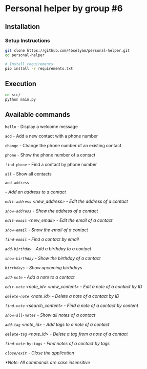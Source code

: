 # Personal helper by group #6


## Installation
### Setup Instructions

```bash
git clone https://github.com/4bselyam/personal-helper.git
cd personal-helper

# Install requirements
pip install -r requirements.txt
```

## Execution

```bash
cd src/
python main.py
```

## Available commands

`hello` - Display a welcome message

`add` <name> <phone> - Add a new contact with a phone number

`change` <name> <phone> - Change the phone number of an existing contact

`phone` <name> - Show the phone number of a contact

`find-phone` <phone> - Find a contact by phone number

`all` - Show all contacts

`add-address` <name> <address> - Add an address to a contact

`edit-address` <name> <new_address> - Edit the address of a contact

`show-address` <name> - Show the address of a contact

`edit-email` <name> <new_email> - Edit the email of a contact

`show-email` <name> - Show the email of a contact

`find-email` <email> - Find a contact by email

`add-birthday` <name> <birthday> - Add a birthday to a contact

`show-birthday` <name> - Show the birthday of a contact

`birthdays` - Show upcoming birthdays

`add-note` <name> <note> - Add a note to a contact

`edit-note` <name> <note_id> <new_content> - Edit a note of a contact by ID

`delete-note` <name> <note_id> - Delete a note of a contact by ID

`find-note` <name> <search_content> - Find a note of a contact by content

`show-all-notes` <name> - Show all notes of a contact

`add-tag` <name> <note_id> <tags> - Add tags to a note of a contact

`delete-tag` <name> <note_id> <tag> - Delete a tag from a note of a contact

`find-note-by-tags` <name> <tags> - Find notes of a contact by tags

`close/exit` - Close the application

*Note: All commands are case insensitive
